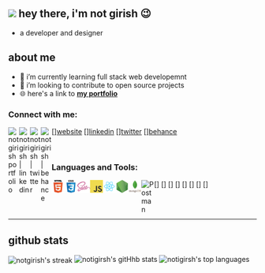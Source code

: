 ## <img src="https://raw.githubusercontent.com/MartinHeinz/MartinHeinz/master/wave.gif" width="20px"> hey there, i'm not girish 😉
- a developer and designer

## about me

- 🌱 i’m currently learning full stack web developemnt
- 👯 i’m looking to contribute to open source projects
- 🌐 here's a link to **[my portfolio](https://#)**


### Connect with me:

[<img align="left" alt="notgirish portfolio" width="22px" src="https://img.icons8.com/fluency/48/000000/domain.png" />][website](https://#)
[<img align="left" alt="notgirish | linkedin" width="22px" src="https://img.icons8.com/fluent/48/000000/linkedin.png" />][linkedin](https://www.linkedin.com/in/notgirish/)
[<img align="left" alt="notgirish | twitter" width="22px" src="https://img.icons8.com/fluent/48/000000/twitter.png" />][twitter](https://twitter.com/notgirish)
[<img align="left" alt="notgirish | behance" width="22px" src="https://img.icons8.com/color/48/000000/behance.png" />][behance](https://www.behance.net/notgirish)

<br />

### Languages and Tools:

[<img align="left" alt="HTML5" width="26px" src="https://raw.githubusercontent.com/github/explore/80688e429a7d4ef2fca1e82350fe8e3517d3494d/topics/html/html.png" />]
[<img align="left" alt="CSS3" width="26px" src="https://raw.githubusercontent.com/github/explore/80688e429a7d4ef2fca1e82350fe8e3517d3494d/topics/css/css.png" />]
[<img align="left" alt="Sass" width="26px" src="https://raw.githubusercontent.com/github/explore/80688e429a7d4ef2fca1e82350fe8e3517d3494d/topics/sass/sass.png" />]
[<img align="left" alt="JavaScript" width="26px" src="https://raw.githubusercontent.com/github/explore/80688e429a7d4ef2fca1e82350fe8e3517d3494d/topics/javascript/javascript.png" />]
[<img align="left" alt="React" width="26px" src="https://raw.githubusercontent.com/github/explore/80688e429a7d4ef2fca1e82350fe8e3517d3494d/topics/react/react.png" />]
[<img align="left" alt="Node.js" width="26px" src="https://raw.githubusercontent.com/github/explore/80688e429a7d4ef2fca1e82350fe8e3517d3494d/topics/nodejs/nodejs.png" />]
[<img align="left" alt="MongoDB" width="26px" src="https://raw.githubusercontent.com/devicons/devicon/master/icons/mongodb/mongodb-original-wordmark.svg" />]
[<img align="left" alt="Postman" width="26px" src="https://www.vectorlogo.zone/logos/getpostman/getpostman-icon.svg" />]

<br />
<br />

---

## github stats

<img align="center" alt="notgirish's streak" src="https://github-readme-streak-stats.herokuapp.com/?user=notgirish&theme=black-ice&hide_border=true&stroke=0000&background=060A0CD0" />

<img alt="notigirsh's gitHhb stats" src="https://github-readme-stats.codestackr.vercel.app/api?username=notgirish&show_icons=true&hide_border=true" />

<img alt="notigirsh's top languages" src="https://github-readme-stats.vercel.app/api/top-langs/?username=notgirish&langs_count=8&count_private=true&layout=compact&theme=react&hide_border=true&bg_color=0D1117" />
